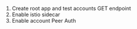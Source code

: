 1. Create root app and test accounts GET endpoint
2. Enable istio sidecar 
3. Enable account Peer Auth